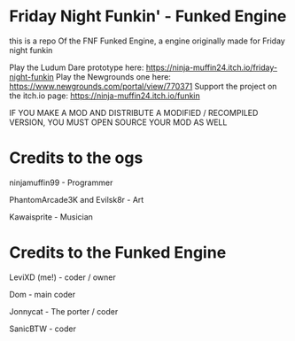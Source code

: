  # Friday Night Funkin' - Funked Engine
   this is a repo Of the FNF Funked Engine, a engine originally made for Friday night funkin
   
   Play the Ludum Dare prototype here: https://ninja-muffin24.itch.io/friday-night-funkin Play the Newgrounds one here: https://www.newgrounds.com/portal/view/770371 Support the project on the itch.io page: https://ninja-muffin24.itch.io/funkin

IF YOU MAKE A MOD AND DISTRIBUTE A MODIFIED / RECOMPILED VERSION, YOU MUST OPEN SOURCE YOUR MOD AS WELL

# Credits to the ogs 
ninjamuffin99  - Programmer

PhantomArcade3K and Evilsk8r - Art

Kawaisprite - Musician
# Credits to the Funked Engine
LeviXD (me!) - coder / owner

Dom - main coder  
  
Jonnycat - The porter / coder

SanicBTW - coder 
